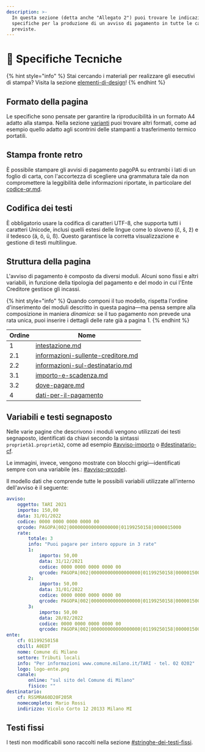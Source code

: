 ```yaml
---
description: >-
  In questa sezione (detta anche "Allegato 2") puoi trovare le indicazioni
  specifiche per la produzione di un avviso di pagamento in tutte le casistiche
  previste.
---
```


# 📐 Specifiche Tecniche

{% hint style="info" %}
Stai cercando i materiali per realizzare gli esecutivi di stampa? Visita la sezione [elementi-di-design](../elementi-di-design/ "mention")!
{% endhint %}

## Formato della pagina

Le specifiche sono pensate per garantire la riproducibilità in un formato A4 adatto alla stampa. Nella sezione [varianti](../../allegato-1/varianti/ "mention") puoi trovare altri formati, come ad esempio quello adatto agli scontrini delle stampanti a trasferimento termico portatili.

## Stampa fronte retro

È possibile stampare gli avvisi di pagamento pagoPA su entrambi i lati di un foglio di carta, con l'accortezza di scegliere una grammatura tale da non compromettere la leggibilità delle informazioni riportate, in particolare del [codice-qr.md](dati-per-il-pagamento/codice-qr.md "mention").

## Codifica dei testi

È obbligatorio usare la codifica di caratteri UTF-8, che supporta tutti i caratteri Unicode, inclusi quelli estesi delle lingue come lo sloveno (č, š, ž) e il tedesco (ä, ö, ü, ß). Questo garantisce la corretta visualizzazione e gestione di testi multilingue.

## Struttura della pagina

L'avviso di pagamento è composto da diversi moduli. Alcuni sono fissi e altri variabili, in funzione della tipologia del pagamento e del modo in cui l'Ente Creditore gestisce gli incassi.

{% hint style="info" %}
Quando componi il tuo modello, rispetta l'ordine d'inserimento dei moduli descritto in questa pagina—ma pensa sempre alla composizione in maniera _dinamica_: se il tuo pagamento non prevede una rata unica, puoi inserire i dettagli delle rate già a pagina 1.
{% endhint %}

| Ordine | Nome                                                                               |
| ------ | ---------------------------------------------------------------------------------- |
| 1      | [intestazione.md](intestazione.md "mention")                                       |
| 2.1    | [informazioni-sullente-creditore.md](informazioni-sullente-creditore.md "mention") |
| 2.2    | [informazioni-sul-destinatario.md](informazioni-sul-destinatario.md "mention")     |
| 3.1    | [importo-e-scadenza.md](importo-e-scadenza.md "mention")                           |
| 3.2    | [dove-pagare.md](dove-pagare.md "mention")                                         |
| 4      | [dati-per-il-pagamento](dati-per-il-pagamento/ "mention")                          |

## Variabili e testi segnaposto <a href="#variabili" id="variabili"></a>

Nelle varie pagine che descrivono i moduli vengono utilizzati dei testi segnaposto, identificati da chiavi secondo la sintassi `proprietà1.proprietà2`, come ad esempio [#avviso-importo](importo-e-scadenza.md#avviso-importo "mention") o [#destinatario-cf](informazioni-sul-destinatario.md#destinatario-cf "mention").

Le immagini, invece, vengono mostrate con blocchi grigi—identificati sempre con una variabile (es.:   [#avviso-qrcode](dati-per-il-pagamento/rata-unica.md#avviso-qrcode "mention")).

Il modello dati che comprende tutte le possibili variabili utilizzate all'interno dell'avviso è il seguente:

```yaml
avviso:
    oggetto: TARI 2021
    importo: 150,00
    data: 31/01/2022
    codice: 0000 0000 0000 0000 00
    qrcode: PAGOPA|002|000000000000000000|01199250158|0000015000
    rate:
        totale: 3
        info: "Puoi pagare per intero oppure in 3 rate"
        1:
            importo: 50,00
            data: 31/12/2021
            codice: 0000 0000 0000 0000 00
            qrcode: PAGOPA|002|000000000000000000|01199250158|0000015000
        2:
            importo: 50,00
            data: 31/01/2022
            codice: 0000 0000 0000 0000 00
            qrcode: PAGOPA|002|000000000000000000|01199250158|0000015000
        3:
            importo: 50,00
            data: 28/02/2022
            codice: 0000 0000 0000 0000 00
            qrcode: PAGOPA|002|000000000000000000|01199250158|0000015000
ente:
    cf: 01199250158
    cbill: A0EDT
    nome: Comune di Milano
    settore: Tributi locali
    info: "Per informazioni www.comune.milano.it/TARI · tel. 02 0202"
    logo: logo-ente.png
    canale: 
        online: "sul sito del Comune di Milano"
        fisico: ""
destinatario:
    cf: RSSMRA60D20F205R
    nomecompleto: Mario Rossi
    indirizzo: Vicolo Corto 12 20133 Milano MI
```

## Testi fissi

I testi non modificabili sono raccolti nella sezione [#stringhe-dei-testi-fissi](../../allegato-1/varianti/traduzioni/#stringhe-dei-testi-fissi "mention").
